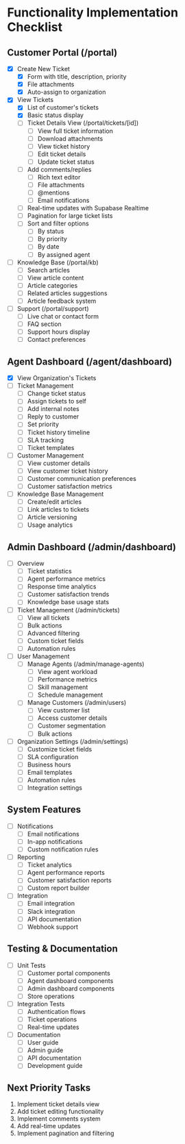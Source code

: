 # Functionality Implementation Checklist

## Customer Portal (/portal)
- [x] Create New Ticket
  - [x] Form with title, description, priority
  - [x] File attachments
  - [x] Auto-assign to organization
- [x] View Tickets
  - [x] List of customer's tickets
  - [x] Basic status display
  - [ ] Ticket Details View (/portal/tickets/[id])
    - [ ] View full ticket information
    - [ ] Download attachments
    - [ ] View ticket history
    - [ ] Edit ticket details
    - [ ] Update ticket status
  - [ ] Add comments/replies
    - [ ] Rich text editor
    - [ ] File attachments
    - [ ] @mentions
    - [ ] Email notifications
  - [ ] Real-time updates with Supabase Realtime
  - [ ] Pagination for large ticket lists
  - [ ] Sort and filter options
    - [ ] By status
    - [ ] By priority
    - [ ] By date
    - [ ] By assigned agent
- [ ] Knowledge Base (/portal/kb)
  - [ ] Search articles
  - [ ] View article content
  - [ ] Article categories
  - [ ] Related articles suggestions
  - [ ] Article feedback system
- [ ] Support (/portal/support)
  - [ ] Live chat or contact form
  - [ ] FAQ section
  - [ ] Support hours display
  - [ ] Contact preferences

## Agent Dashboard (/agent/dashboard)
- [x] View Organization's Tickets
- [ ] Ticket Management
  - [ ] Change ticket status
  - [ ] Assign tickets to self
  - [ ] Add internal notes
  - [ ] Reply to customer
  - [ ] Set priority
  - [ ] Ticket history timeline
  - [ ] SLA tracking
  - [ ] Ticket templates
- [ ] Customer Management
  - [ ] View customer details
  - [ ] View customer ticket history
  - [ ] Customer communication preferences
  - [ ] Customer satisfaction metrics
- [ ] Knowledge Base Management
  - [ ] Create/edit articles
  - [ ] Link articles to tickets
  - [ ] Article versioning
  - [ ] Usage analytics

## Admin Dashboard (/admin/dashboard)
- [ ] Overview
  - [ ] Ticket statistics
  - [ ] Agent performance metrics
  - [ ] Response time analytics
  - [ ] Customer satisfaction trends
  - [ ] Knowledge base usage stats
- [ ] Ticket Management (/admin/tickets)
  - [ ] View all tickets
  - [ ] Bulk actions
  - [ ] Advanced filtering
  - [ ] Custom ticket fields
  - [ ] Automation rules
- [ ] User Management
  - [ ] Manage Agents (/admin/manage-agents)
    - [ ] View agent workload
    - [ ] Performance metrics
    - [ ] Skill management
    - [ ] Schedule management
  - [ ] Manage Customers (/admin/users)
    - [ ] View customer list
    - [ ] Access customer details
    - [ ] Customer segmentation
    - [ ] Bulk actions
- [ ] Organization Settings (/admin/settings)
  - [ ] Customize ticket fields
  - [ ] SLA configuration
  - [ ] Business hours
  - [ ] Email templates
  - [ ] Automation rules
  - [ ] Integration settings

## System Features
- [ ] Notifications
  - [ ] Email notifications
  - [ ] In-app notifications
  - [ ] Custom notification rules
- [ ] Reporting
  - [ ] Ticket analytics
  - [ ] Agent performance reports
  - [ ] Customer satisfaction reports
  - [ ] Custom report builder
- [ ] Integration
  - [ ] Email integration
  - [ ] Slack integration
  - [ ] API documentation
  - [ ] Webhook support

## Testing & Documentation
- [ ] Unit Tests
  - [ ] Customer portal components
  - [ ] Agent dashboard components
  - [ ] Admin dashboard components
  - [ ] Store operations
- [ ] Integration Tests
  - [ ] Authentication flows
  - [ ] Ticket operations
  - [ ] Real-time updates
- [ ] Documentation
  - [ ] User guide
  - [ ] Admin guide
  - [ ] API documentation
  - [ ] Development guide

## Next Priority Tasks
1. Implement ticket details view
2. Add ticket editing functionality
3. Implement comments system
4. Add real-time updates
5. Implement pagination and filtering
